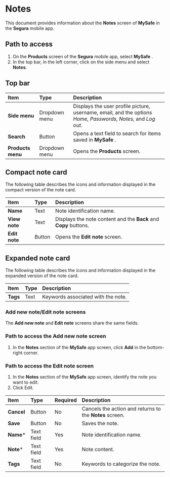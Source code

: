 # Notes

This document provides information about the **Notes** screen of **MySafe** in the **Segura** mobile app.

## Path to access

1. On the **Products** screen of the **Segura** mobile app, select **MySafe** .  
2. In the top bar, in the left corner, click on the side menu and select **Notes**.

## Top bar

| Item | Type | Description |
| :---- | :---- | :---- |
| **Side menu** | Dropdown menu | Displays the user profile picture, username, email, and the options *Home, Passwords, Notes,* and *Log out*. |
| **Search** | Button | Opens a text field to search for items saved in **MySafe** . |
| **Products menu** | Dropdown menu | Opens the **Products** screen.  |

## Compact note card

The following table describes the icons and information displayed in the compact version of the note card.

| Item | Type | Description |
| :---- | :---- | :---- |
| **Name** | Text | Note identification name.  |
| **View note** | Text | Displays the note content and the **Back** and **Copy** buttons.  |
| **Edit note** | Button | Opens the **Edit note** screen. |

## Expanded note card

The following table describes the icons and information displayed in the expanded version of the note card.

| Item | Type | Description |
| :---- | :---- | :---- |
| **Tags** | Text | Keywords associated with the note. |

### Add new note/Edit note screens

The **Add new note** and **Edit note** screens share the same fields.

### Path to access the Add new note screen

1. In the **Notes** section of the **MySafe** app screen, click **Add** in the bottom-right corner.

### Path to access the Edit note screen

1. In the **Notes** section of the **MySafe** app screen, identify the note you want to edit.  
2. Click Edit.

| Item | Type | Required | Description |
| :---- | :---- | :---- | :---- |
| **Cancel** | Button | No | Cancels the action and returns to the **Notes** screen. |
| **Save** | Button | No | Saves the note. |
| **Name**\* | Text field | Yes | Note identification name. |
| **Note**\* | Text field | Yes | Note content. |
| **Tags** | Text field | No | Keywords to categorize the note. |

